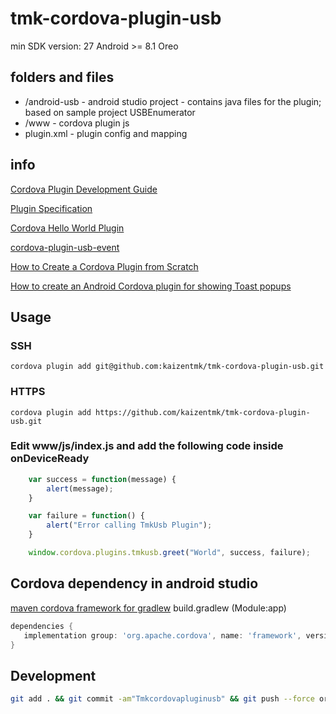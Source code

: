 # tmk-cordova-plugin-usb

min SDK version: 27
Android >= 8.1 Oreo

## folders and files

* /android-usb  - android studio project - contains java files for the plugin; based on sample project USBEnumerator
* /www          - cordova plugin js
* plugin.xml    - plugin config and mapping

## info

[Cordova Plugin Development Guide](https://cordova.apache.org/docs/en/latest/guide/hybrid/plugins/index.html)

[Plugin Specification](https://cordova.apache.org/docs/en/latest/plugin_ref/spec.html)

[Cordova Hello World Plugin](https://github.com/don/cordova-plugin-hello)

[cordova-plugin-usb-event](https://www.npmjs.com/package/cordova-plugin-usb-event)

[How to Create a Cordova Plugin from Scratch](https://www.outsystems.com/blog/posts/how-to-create-a-cordova-plugin-from-scratch/)

[How to create an Android Cordova plugin for showing Toast popups](https://dev.to/nikola/how-to-create-an-android-cordova-plugin-for-showing-toast-popups--9fb)


## Usage

### SSH
~~~
cordova plugin add git@github.com:kaizentmk/tmk-cordova-plugin-usb.git
~~~

### HTTPS

~~~
cordova plugin add https://github.com/kaizentmk/tmk-cordova-plugin-usb.git
~~~

### Edit www/js/index.js and add the following code inside onDeviceReady

~~~ js
    var success = function(message) {
        alert(message);
    }

    var failure = function() {
        alert("Error calling TmkUsb Plugin");
    }

    window.cordova.plugins.tmkusb.greet("World", success, failure);
~~~

## Cordova dependency in android studio

 [maven cordova framework for gradlew](https://mvnrepository.com/artifact/org.apache.cordova/framework)
 build.gradlew (Module:app)
 ~~~ groovy
 dependencies {
    implementation group: 'org.apache.cordova', name: 'framework', version: '8.0.0'
 }
 ~~~

 ## Development

 ~~~ bash
git add . && git commit -am"Tmkcordovapluginusb" && git push --force origin master
 ~~~